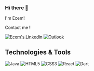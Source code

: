 ### Hi there 👋
I'm Ecem!

Contact me !

<a href="linkedin.com/in/ecem-naz-görüşük-2107861a1/" target="_blank" rel="nofollow"><img alt="Ecem's Linkedin" src="https://img.shields.io/badge/LinkedIn-0077B5?style=for-the-badge&logo=linkedin&logoColor=white" /></a>
 <a href="mailto:ecemnazgorusuk@gmail.com" target="_blank" rel="nofollow"><img alt="Outlook" src="https://img.shields.io/badge/Microsoft_Outlook-0078D4?style=for-the-badge&logo=microsoft-outlook&logoColor=white"/></a>
 
 ## Technologies & Tools 


<img alt="Java" src="https://img.shields.io/badge/java-black?style=for-the-badge&logo=java&logoColor=white"></img>
<img alt="HTML5" src="https://img.shields.io/badge/html5-black?style=for-the-badge&logo=html5&logoColor=white"></img>
<img alt="CSS3" src="https://img.shields.io/badge/css3-black?style=for-the-badge&logo=css3&logoColor=white"></img>
<img alt="React" src="https://img.shields.io/badge/react-black?style=for-the-badge&logo=react&logoColor=white"></img>
<img alt="Dart" src="https://img.shields.io/badge/dart-black?style=for-the-badge&logo=dart&logoColor=white"></img>
